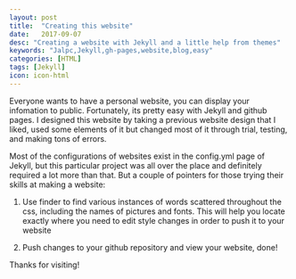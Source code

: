```yaml
---
layout: post
title:  "Creating this website"
date:   2017-09-07
desc: "Creating a website with Jekyll and a little help from themes"
keywords: "Jalpc,Jekyll,gh-pages,website,blog,easy"
categories: [HTML]
tags: [Jekyll]
icon: icon-html
---
```


Everyone wants to have a personal website, you can display your infomation to public. Fortunately, its pretty easy
with Jekyll and github pages. I designed this website by taking a previous website design that I liked, used some elements of it
but changed most of it through trial, testing, and making tons of errors.

Most of the configurations of websites exist in the config.yml page of Jekyll, but this particular project was all over the place and definitely required
a lot more than that. But a couple of pointers for those trying their skills at making a website:

1. Use finder to find various instances of words scattered throughout the css, including the names of pictures and fonts. This will help you locate exactly where you need to edit style changes in order to push it to your website

2. Push changes to your github repository and view your website, done!

Thanks for visiting!

